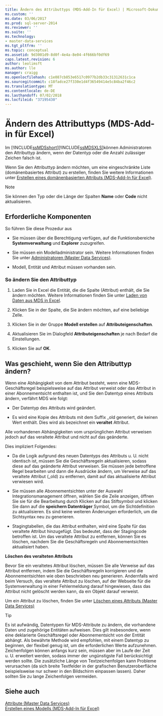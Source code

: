```yaml
---
title: Ändern des Attributtyps (MDS-Add-In für Excel) | Microsoft-Dokumentation
ms.custom: ''
ms.date: 03/06/2017
ms.prod: sql-server-2014
ms.reviewer: ''
ms.suite: ''
ms.technology:
- master-data-services
ms.tgt_pltfrm: ''
ms.topic: conceptual
ms.assetid: 9d3001d9-8d0f-4e4a-8e04-4f666bf0df69
caps.latest.revision: 6
author: leolimsft
ms.author: lle
manager: craigg
ms.openlocfilehash: c1e087cb853e6517c0977b2db33c31312631c1ca
ms.sourcegitcommit: c18fadce27f330e1d4f36549414e5c84ba2f46c2
ms.translationtype: MT
ms.contentlocale: de-DE
ms.lasthandoff: 07/02/2018
ms.locfileid: "37195430"
---
```

# <a name="change-the-attribute-type-mds-add-in-for-excel"></a>Ändern des Attributtyps (MDS-Add-in für Excel)
  Im [!INCLUDE[ssMDSshort](../../includes/ssmdsshort-md.md)][!INCLUDE[ssMDSXLS](../../includes/ssmdsxls-md.md)]können Administratoren den Attributtyp ändern, wenn der Datentyp oder die Anzahl zulässiger Zeichen falsch ist.  
  
 Wenn Sie den Attributtyp ändern möchten, um eine eingeschränkte Liste (domänenbasiertes Attribut) zu erstellen, finden Sie weitere Informationen unter [Erstellen eines domänenbasierten Attributs &#40;MDS-Add-In für Excel&#41;](create-a-domain-based-attribute-mds-add-in-for-excel.md).  
  
> [!NOTE]  
>  Sie können den Typ oder die Länge der Spalten **Name** oder **Code** nicht aktualisieren.  
  
## <a name="prerequisites"></a>Erforderliche Komponenten  
 So führen Sie diese Prozedur aus  
  
-   Sie müssen über die Berechtigung verfügen, auf die Funktionsbereiche **Systemverwaltung** und **Explorer** zuzugreifen.  
  
-   Sie müssen ein Modelladministrator sein. Weitere Informationen finden Sie unter [Administratoren &#40;Master Data Services&#41;](../administrators-master-data-services.md).  
  
-   Modell, Entität und Attribut müssen vorhanden sein.  
  
### <a name="to-change-the-attribute-type"></a>So ändern Sie den Attributtyp  
  
1.  Laden Sie in Excel die Entität, die die Spalte (Attribut) enthält, die Sie ändern möchten. Weitere Informationen finden Sie unter [Laden von Daten aus MDS in Excel](export-data-to-excel-from-master-data-services.md).  
  
2.  Klicken Sie in der Spalte, die Sie ändern möchten, auf eine beliebige Zelle.  
  
3.  Klicken Sie in der Gruppe **Modell erstellen** auf **Attributeigenschaften**.  
  
4.  Aktualisieren Sie im Dialogfeld **Attributeigenschaften** je nach Bedarf die Einstellungen.  
  
5.  Klicken Sie auf **OK**.  
  
## <a name="what-happens-when-you-change-the-attribute-type"></a>Was geschieht, wenn Sie den Attributtyp ändern?  
 Wenn eine Abhängigkeit von dem Attribut besteht, wenn eine MDS-Geschäftsregel beispielsweise auf das Attribut verweist oder das Attribut in einer Abonnementsicht enthalten ist, und Sie den Datentyp eines Attributs ändern, verfährt MDS wie folgt:  
  
-   Der Datentyp des Attributs wird geändert.  
  
-   Es wird eine Kopie des Attributs mit dem Suffix _old generiert, die keinen Wert enthält. Dies wird als bezeichnet ein **veraltet** Attribut.  
  
 Alle vorhandenen Abhängigkeiten vom ursprünglichen Attribut verweisen jedoch auf das veraltete Attribut und nicht auf das geänderte.  
  
 Dies impliziert Folgendes:  
  
-   Da die Logik aufgrund des neuen Datentyps des Attributs u. U. nicht identisch ist, müssen Sie die Geschäftsregeln aktualisieren, sodass diese auf das geänderte Attribut verweisen. Sie müssen jede betroffene Regel bearbeiten und dann die Ausdrücke ändern, um Verweise auf das veraltete Attribut (_old) zu entfernen, damit auf das aktualisierte Attribut verwiesen wird.  
  
-   Sie müssen alle Abonnementsichten unter der Auswahl Integrationsmanagement öffnen, wählen Sie die Zeile anzeigen, öffnen Sie sie für die Bearbeitung durch Klicken auf das Stiftsymbol und klicken Sie dann auf die **speichern Datenträger** Symbol, um die Sichtdefinition zu aktualisieren. Es sind keine weiteren Änderungen erforderlich, um die Sichtsyntax neu zu generieren.  
  
-   Stagingtabellen, die das Attribut enthalten, wird eine Spalte für das veraltete Attribut hinzugefügt. Das bedeutet, dass der Stagingcode betroffen ist. Um das veraltete Attribut zu entfernen, können Sie es löschen, nachdem Sie die Geschäftsregeln und Abonnementsichten aktualisiert haben.  
  
 **Löschen des veralteten Attributs**  
  
 Bevor Sie ein veraltetes Attribut löschen, müssen Sie alle Verweise auf das Attribut entfernen, indem Sie die Geschäftsregeln korrigieren und die Abonnementsichten wie oben beschrieben neu generieren. Andernfalls wird beim Versuch, das veraltete Attribut zu löschen, auf der Webseite für die Systemverwaltung in einer Fehlermeldung darauf hingewiesen, dass das Attribut nicht gelöscht werden kann, da ein Objekt darauf verweist.  
  
 Um ein Attribut zu löschen, finden Sie unter [Löschen eines Attributs &#40;Master Data Services&#41;](../delete-an-attribute-master-data-services.md)  
  
> [!TIP]  
>  Es ist aufwändig, Datentypen für MDS-Attribute zu ändern, die vorhandene Daten und zugehörige Entitäten aufweisen. Dies gilt insbesondere, wenn eine deklarierte Geschäftsregel oder Abonnementsicht von der Entität abhängt. Als bewährte Methode wird empfohlen, mit einem Datentyp zu beginnen, der flexibel genug ist, um die erforderlichen Werte aufzunehmen. Zeichenfolgen können anfangs kurz sein, müssen aber im Laufe der Zeit u. U. erweitert werden, sodass immer der ungünstigste Fall berücksichtigt werden sollte. Die zusätzliche Länge von Textzeichenfolgen kann Probleme verursachen (da sich breite Textfelder in der grafischen Benutzeroberfläche beispielsweise nur schwer in den Bildschirm einpassen lassen). Daher sollten Sie zu lange Zeichenfolgen vermeiden.  
  
## <a name="see-also"></a>Siehe auch  
 [Attribute &#40;Master Data Services&#41;](../attributes-master-data-services.md)   
 [Erstellen eines Modells &#40;MDS-Add-In für Excel&#41;](building-a-model-mds-add-in-for-excel.md)  
  
  
